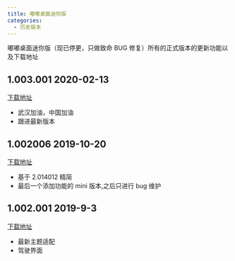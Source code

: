 ```yaml
---
title: 嘟嘟桌面迷你版
categories:
  - 历史版本
---
```


嘟嘟桌面迷你版（现已停更，只做致命 BUG 修复）所有的正式版本的更新功能以及下载地址

<!-- more -->

## 1.003.001 2020-02-13

[下载地址](https://app.dudu-lucky.com/upload/app_icon/2e134294395a40d593247f5dd9a529ce/temp.apk)

- 武汉加油，中国加油
- 跟进最新版本

## 1.002006 2019-10-20

[下载地址](http://car-launcher.dudu-lucky.com:7000/upload/app_icon/fd2b08c56d65433bb292081fd7846527/temp.apk)

- 基于 2.014012 精简
- 最后一个添加功能的 mini 版本,之后只进行 bug 维护

## 1.002.001 2019-9-3

[下载地址](http://car-launcher.dudu-lucky.com:7000/upload/apk/0d25131dd21d4813abae5223831e6de3/temp.apk)

- 最新主题适配
- 驾驶界面

